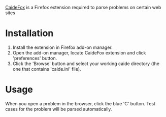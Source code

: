 [CaideFox](https://addons.mozilla.org/en-US/firefox/addon/caidefox/) is a
Firefox extension required to parse problems on certain web sites

# Installation

1. Install the extension in Firefox add-on manager.
2. Open the add-on manager, locate CaideFox extension and click 'preferences'
   button.
3. Click the 'Browse' button and select your working caide directory (the one
   that contains 'caide.ini' file).

# Usage

When you open a problem in the browser, click the blue 'C' button. Test cases
for the problem will be parsed automatically.

